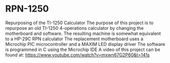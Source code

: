 # RPN-1250
Repurposing of the TI-1250 Calculator
The purpose of this project is to repurpose an old TI-1250 4-operations calculator by changing the motherboard and software.
The resulting machine is somewhat equivalent to a HP-29C RPN calculator
The replacement motherboard uses a Microchip PIC microcontroller and a MAXIM LED display driver
The software is programmed in C using the Microchip IDE
A video of this project can be found at: https://www.youtube.com/watch?v=mxwn67G2P60&t=141s
